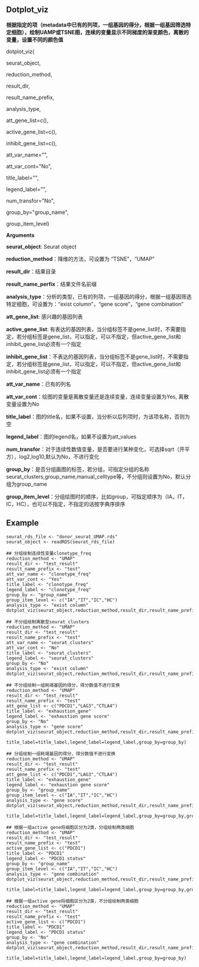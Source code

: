 ## Dotplot_viz

**根据指定的项（metadata中已有的列项，一组基因的得分，根据一组基因筛选特定细胞），绘制UAMP或TSNE图，连续的变量显示不同梯度的渐变颜色，离散的变量，设置不同的颜色值**

dotplot_viz(

seurat_object,

reduction_method,

result_dir,

result_name_prefix,

analysis_type,

att_gene_list=c(),

active_gene_list=c(),

inhibit_gene_list=c(),

att_var_name="",

att_var_cont="No",

title_label="",

legend_label="",

num_transfor="No",

group_by="group_name",

group_item_level)

**Arguments**

**seurat_object**: Seurat object

**reduction_method**：降维的方法，可设置为 “TSNE”，“UMAP”

**result_dir**：结果目录

**result_name_perfix**：结果文件名前缀

**analysis_type**：分析的类型，已有的列项，一组基因的得分，根据一组基因筛选特定细胞，可设置为：“exist column”，“gene score”，“gene combination”

**att_gene_list**: 感兴趣的基因列表

**active_gene_list**: 有表达的基因列表，当分组标签不是gene_list时，不需要指定，若分组标签是gene_list，可以指定，可以不指定，但active_gene_list和inhibit_gene_list必须有一个指定

**inhibit_gene_list**：不表达的基因列表，当分组标签不是gene_list时，不需要指定，若分组标签是gene_list，可以指定，可以不指定，但active_gene_list和inhibit_gene_list必须有一个指定

**att_var_name**：已有的列名

**att_var_cont**：绘图的变量是离散变量还是连续变量，连续变量设置为Yes, 离散变量设置为No

**title_label**：图的title名，如果不设置，当分析以后列项时，为该项名称，否则为空

**legend_label**：图的legend名，如果不设置为att_values

**num_transfor**：对于连续性数值变量，是否要进行某种变化，可选择sqrt（开平方），log2,log10,默认为No，不进行变化

**group_by**：是否分组画图的标签，若分组，可指定分组的名称seurat_clusters,group_name,manual_celltype等，不分组则设置为No，默认分组为group_name

**group_item_level**：分组绘图时的顺序，比如group，可指定顺序为（IA，IT，IC，HC），也可以不指定，不指定的话按字典序排序

## Example

```
seurat_rds_file <- "donor_seurat_UMAP.rds"
seurat_object <- readRDS(seurat_rds_file)

## 分组绘制连续性变量clonetype_freq
reduction_method <- "UMAP"
result_dir <- "test_result"
result_name_prefix <- "test"
att_var_name <- "clonotype_freq"
att_var_cont <- "Yes"
title_label <- "clonotype_freq"
legend_label <- "clonotype_freq"
group_by <- "group_name"
group_item_level <- c("IA","IT","IC","HC")
analysis_type <- "exist column"
dotplot_viz(seurat_object,reduction_method,result_dir,result_name_prefix,analysis_type,title_label=title_label,att_var_name=att_var_name,att_var_cont=att_var_cont,legend_label=legend_label,group_by=group_by,group_item_level=group_item_level)

## 不分组绘制离散型seurat_clusters
reduction_method <- "UMAP"
result_dir <- "test_result"
result_name_prefix <- "test"
att_var_name <- "seurat_clusters"
att_var_cont <- "No"
title_label <- "seurat_clusters"
legend_label <- "seurat_clusters"
group_by <- "No"
analysis_type <- "exist column"
dotplot_viz(seurat_object,reduction_method,result_dir,result_name_prefix,analysis_type,title_label=title_label,att_var_name=att_var_name,att_var_cont=att_var_cont,legend_label=legend_label,group_by=group_by)

## 不分组绘制一组耗竭基因的得分，得分数值不进行变换
reduction_method <- "UMAP"
result_dir <- "test_result"
result_name_prefix <- "test"
att_gene_list <- c("PDCD1","LAG3","CTLA4")
title_label <- "exhaustion_gene"
legend_label <- "exhaustion gene score"
group_by <- "No"
analysis_type <- "gene score"
dotplot_viz(seurat_object,reduction_method,result_dir,result_name_prefix,analysis_type,att_gene_list=att_gene_list,
            title_label=title_label,legend_label=legend_label,group_by=group_by)

## 分组绘制一组耗竭基因的得分，得分数值不进行变换
reduction_method <- "UMAP"
result_dir <- "test_result"
result_name_prefix <- "test"
att_gene_list <- c("PDCD1","LAG3","CTLA4")
title_label <- "exhaustion_gene"
legend_label <- "exhaustion gene score"
group_by <- "group_name"
group_item_level <- c("IA","IT","IC","HC")
analysis_type <- "gene score"
dotplot_viz(seurat_object,reduction_method,result_dir,result_name_prefix,analysis_type,att_gene_list=att_gene_list,
            title_label=title_label,legend_label=legend_label,group_by=group_by,group_item_level=group_item_level)

## 根据一组active gene将细胞区分为2类，分组绘制两类细胞
reduction_method <- "UMAP"
result_dir <- "test_result"
result_name_prefix <- "test"
active_gene_list <- c("PDCD1")
title_label <- "PDCD1"
legend_label <- "PDCD1 status"
group_by <- "group_name"
group_item_level <- c("IA","IT","IC","HC")
analysis_type <- "gene combination"
dotplot_viz(seurat_object,reduction_method,result_dir,result_name_prefix,analysis_type,active_gene_list=active_gene_list,
            title_label=title_label,legend_label=legend_label,group_by=group_by,group_item_level=group_item_level)

## 根据一组active gene将细胞区分为2类，不分组绘制两类细胞
reduction_method <- "UMAP"
result_dir <- "test_result"
result_name_prefix <- "test"
active_gene_list <- c("PDCD1")
title_label <- "PDCD1"
legend_label <- "PDCD1 status"
group_by <- "No"
analysis_type <- "gene combination"
dotplot_viz(seurat_object,reduction_method,result_dir,result_name_prefix,analysis_type,active_gene_list=active_gene_list,
            title_label=title_label,legend_label=legend_label,group_by=group_by)

```



